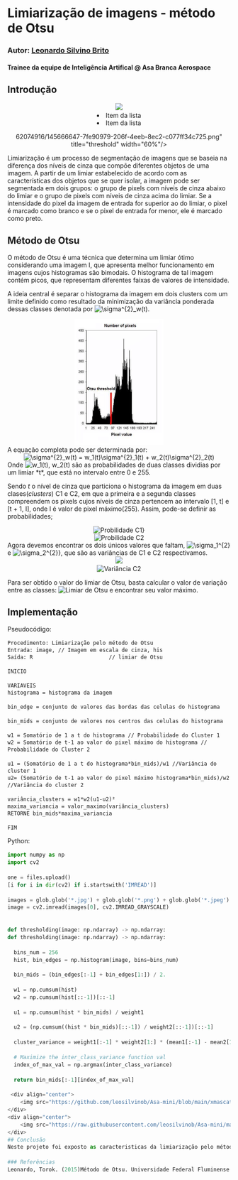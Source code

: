 # Limiarização de imagens - método de Otsu
### Autor: [Leonardo Silvino Brito](https://github.com/leosilvinob)
#### Trainee da equipe de Inteligência Artifical @ Asa Branca Aerospace

## Introdução
<div align="center">
	<img src="https://user-images.githubusercontent.com/

1.   Item da lista
2.   Item da lista

62074916/145666647-7fe90979-206f-4eeb-8ec2-c077ff34c725.png" title="threshold" width="60%"/>
</div>
 Limiarização é um processo de segmentação de imagens que se baseia na diferença dos níveis de cinza que compõe diferentes objetos de uma imagem. 
  A partir de um limiar estabelecido de acordo com as características dos objetos que se quer isolar, a imagem pode ser segmentada em dois grupos: o grupo de pixels com níveis de cinza abaixo do limiar e o grupo de pixels com níveis de cinza acima do limiar. Se a intensidade do pixel da imagem de entrada for superior ao do limiar, o pixel é marcado como branco e se o pixel de entrada for menor, ele é marcado como preto.
  
  ## Método de Otsu
O método de Otsu é uma técnica que determina um limiar ótimo considerando uma imagem I, que apresenta melhor funcionamento em imagens cujos histogramas são bimodais. O histograma de tal imagem contém picos, que representam diferentes faixas de valores de intensidade.

A ideia central é separar o histograma da imagem em dois clusters com um limite definido como resultado da minimização da variância ponderada dessas classes denotada por 
	 <img src="https://latex.codecogs.com/svg.image?\sigma^{2}_w(t)." title="\sigma^{2}_w(t)." style="display: inline-block;">
<div align="center">
 	<img src="https://github.com/leosilvinob/Asa-mini/blob/85fdcf3b9a2b869fc5cd562ea44136690145a9bb/Otsus-thresholding-by-Histogram-analysis.png?raw=true" width="40%" style="display: inline-block;">
</div>
A equação completa pode ser determinada por:
<div align="center">
	<img src="https://latex.codecogs.com/svg.image?\sigma^{2}_w(t)&space;=&space;w_1(t)\sigma^{2}_1(t)&space;&plus;&space;w_2(t)\sigma^{2}_2(t)" title="\sigma^{2}_w(t) = w_1(t)\sigma^{2}_1(t) + w_2(t)\sigma^{2}_2(t)" style="display: inline-block;">
</div>
Onde <img src="https://latex.codecogs.com/svg.image?w_1(t),&space;w_2(t)" title="w_1(t), w_2(t)"> são as probabilidades de duas classes dividias por um limiar *t*, que está no intervalo entre 0 e 255.

Sendo *t* o nível de cinza que particiona o histograma da imagem em duas clases(*clusters*) C1 e C2, em que a primeira e a segunda classes compreendem os pixels cujos níveis de cinza pertencem ao  intervalo [1, t] e [t + 1, I], onde I é valor de pixel máximo(255). Assim, pode-se definir as probabilidades;
<div align="center">
	<img src="https://latex.codecogs.com/svg.image?\mu_1(t)&space;=&space;\sum_{i=1}^{t}\frac{iP(i)}{w_1(t)}" title="Probilidade C1}">
</div>

<div align="center">
	<img src="https://latex.codecogs.com/svg.image?\mu_2(t)&space;=&space;\sum_{i=t&plus;1}^{I}\frac{iP(i)}{w_2(t)}" title="Probilidade C2">
</div>
Agora devemos encontrar os dois únicos valores que faltam, <img src="https://latex.codecogs.com/svg.image?\sigma_1^{2}" title="\sigma_1^{2}">  e <img src="https://latex.codecogs.com/svg.image?\sigma_2^{2}" title="\sigma_2^{2}}">, que são as variâncias de C1 e C2 respectivamos.
 <div align="center">
	<img src="https://latex.codecogs.com/svg.image?\sigma_1^{2}(t)&space;=&space;\sum_{i=1}^{t}[i&space;-&space;\mu_1(t)]^2&space;\frac{P(i)}{w_1(t)}," Variância C1">
</div>

 <div align="center">
	<img src="https://latex.codecogs.com/svg.image?\sigma_2^{2}(t)&space;=&space;\sum_{i=t&plus;1}^{I}[i&space;-&space;\mu_2(t)]^2&space;\frac{P(i)}{w_2(t)}." title="Variância C2">
</div>

Para ser obtido o valor do limiar de Otsu, basta calcular o valor de variação entre as classes: <img src="https://latex.codecogs.com/svg.image?\sigma_b^2(t)&space;=&space;w_1(t)w_2(t)[\mu_1(t)&space;-&space;\mu_2(t)]^2" title="Limiar de Otsu"> e encontrar seu valor máximo.

## Implementação
Pseudocódigo:
```
Procedimento: Limiarização pelo método de Otsu
Entrada: image, // Imagem em escala de cinza, his
Saída: R                        // limiar de Otsu

INICIO

VARIAVEIS
histograma = histograma da imagem

bin_edge = conjunto de valores das bordas das celulas do histograma

bin_mids = conjunto de valores nos centros das celulas do histograma

w1 = Somatório de 1 a t do histograma // Probabilidade do Cluster 1
w2 = Somatório de t-1 ao valor do pixel máximo do histograma // Probabilidade do Cluster 2

u1 = (Somatório de 1 a t do histograma*bin_mids)/w1 //Variância do cluster 1
u2= (Somatório de t-1 ao valor do pixel máximo histograma*bin_mids)/w2 //Variância do cluster 2

variância_clusters = w1*w2(u1-u2)²
maxima_variancia = valor_maximo(variância_clusters)
RETORNE bin_mids*maxima_variancia

FIM
```



Python:
```python
import numpy as np
import cv2

one = files.upload()
[i for i in dir(cv2) if i.startswith('IMREAD')]

images = glob.glob('*.jpg') + glob.glob('*.png') + glob.glob('*.jpeg') + glob.glob('*.tiff')
image = cv2.imread(images[0], cv2.IMREAD_GRAYSCALE)


def thresholding(image: np.ndarray) -> np.ndarray:
def thresholding(image: np.ndarray) -> np.ndarray:

  bins_num = 256
  hist, bin_edges = np.histogram(image, bins=bins_num)

  bin_mids = (bin_edges[:-1] + bin_edges[1:]) / 2.
  
  w1 = np.cumsum(hist)
  w2 = np.cumsum(hist[::-1])[::-1]

  u1 = np.cumsum(hist * bin_mids) / weight1
  
  u2 = (np.cumsum((hist * bin_mids)[::-1]) / weight2[::-1])[::-1]

  cluster_variance = weight1[:-1] * weight2[1:] * (mean1[:-1] - mean2[1:]) ** 2

  # Maximize the inter_class_variance function val
  index_of_max_val = np.argmax(inter_class_variance)

  return bin_mids[:-1][index_of_max_val]
 
 <div align="center">
 	<img src="https://github.com/leosilvinob/Asa-mini/blob/main/xmascat.jpg?raw=true" width="40%" style="display: inline-block;">
</div>
<div align="center">
 	<img src="https://raw.githubusercontent.com/leosilvinob/Asa-mini/main/otsu.png" width="40%" style="display: inline-block;">
</div>
## Conclusão
Neste projeto foi exposto as caracteristicas da limiarização pelo método de Otsu, assim como seu embasamento matemático, pseudocódigo e seu seu código em *Python* para implementação.

### Referências
Leonardo, Torok. (2015)Método de Otsu. Universidade Federal Fluminense – Instituto de Computação

	
